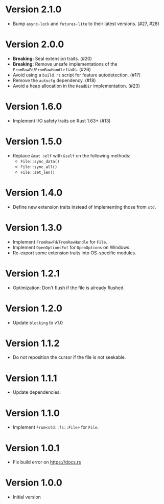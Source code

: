 # Version 2.1.0

- Bump `async-lock` and `futures-lite` to their latest versions. (#27, #28)

# Version 2.0.0

- **Breaking:** Seal extension traits. (#20)
- **Breaking:** Remove unsafe implementations of the `FromRawFd`/`FromRawHandle` traits. (#26)
- Avoid using a `build.rs` script for feature autodetection. (#17)
- Remove the `autocfg` dependency. (#18)
- Avoid a heap allocation in the `ReadDir` implementation. (#23)

# Version 1.6.0

- Implement I/O safety traits on Rust 1.63+ (#13)

# Version 1.5.0

- Replace `&mut self` with `&self` on the following methods:
    - `File::sync_data()`
    - `File::sync_all()`
    - `File::set_len()`

# Version 1.4.0

- Define new extension traits instead of implementing those from `std`.

# Version 1.3.0

- Implement `FromRawFd`/`FromRawHandle` for `File`.
- Implement `OpenOptionsExt` for `OpenOptions` on Windows.
- Re-export some extension traits into OS-specific modules.

# Version 1.2.1

- Optimization: Don't flush if the file is already flushed.

# Version 1.2.0

- Update `blocking` to v1.0

# Version 1.1.2

- Do not reposition the cursor if the file is not seekable.

# Version 1.1.1

- Update dependencies.

# Version 1.1.0

- Implement `From<std::fs::File>` for `File`.

# Version 1.0.1

- Fix build error on https://docs.rs

# Version 1.0.0

- Initial version
